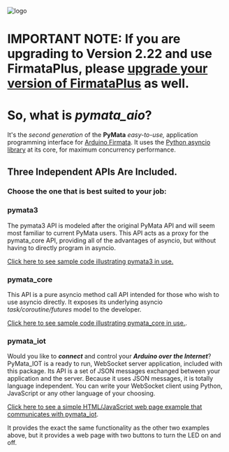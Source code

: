 ![logo](https://raw.github.com/MrYsLab/pymata-aio/master/documentation/images/logo.png)

# IMPORTANT NOTE: If you are upgrading to Version 2.22 and use FirmataPlus, please [upgrade your version of FirmataPlus](https://github.com/MrYsLab/pymata-aio/wiki/Uploading-FirmataPlus-to-Arduino) as well. 

# So, what is _pymata_aio_?
It's the _second generation_ of the **PyMata** _easy-to-use,_ application programming interface for [Arduino Firmata](https://github.com/firmata/arduino). It uses the [Python asyncio library](https://docs.python.org/3/library/asyncio.html) at its core, for maximum concurrency performance. 

## Three Independent APIs Are Included.

### Choose the one that is best suited to your job:

### pymata3
The pymata3 API is modeled after the original PyMata API and will seem most familiar to current PyMata users. This API acts as a proxy for the pymata_core API, providing all of the advantages of asyncio,  but without having to directly program in asyncio.

[Click here to see sample code illustrating pymata3 in use.](https://gist.github.com/MrYsLab/8b735813e413bf62b455)

### pymata_core
This API is a  pure asyncio  method call API intended for those who wish to use asyncio directly. It exposes its underlying asyncio _task/coroutine/futures_ model to the developer.

[Click here to see sample code illustrating pymata_core in use.](https://gist.github.com/MrYsLab/df8ec22ea16de6c84d67).
### pymata_iot
Would you like to **_connect_** and control your **_Arduino over the Internet_**? PyMata_IOT is a ready to run, WebSocket server application, included with this package. Its API is a set of JSON messages exchanged between your application and the server. Because it uses JSON messages, it is totally language independent. You can write your WebSocket client using Python, JavaScript or any other language of your choosing. 

[Click here to see a simple HTML/JavaScript web page example that communicates with pymata_iot](https://gist.github.com/MrYsLab/fc6d9def21832f4b743b). 

It provides the exact the same functionality as the other two examples above, but it provides a web page with two buttons to turn the LED on and off.